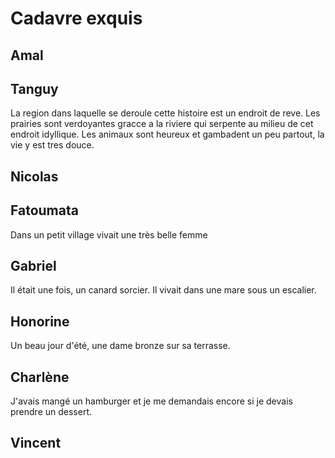 # Cadavre exquis

## Amal

## Tanguy
La region dans laquelle se deroule cette histoire est un endroit de reve. Les prairies sont verdoyantes gracce a la riviere qui serpente au milieu de cet endroit idyllique. Les animaux sont heureux et gambadent un peu partout, la vie y est tres douce.
## Nicolas

## Fatoumata
Dans un petit village vivait une très belle femme

## Gabriel

Il était une fois, un canard sorcier. Il vivait dans une mare sous un escalier.

## Honorine
Un beau jour d'été, une dame bronze sur sa terrasse.
## Charlène
J'avais mangé un hamburger et je me demandais encore si je devais prendre un dessert.

## Vincent
